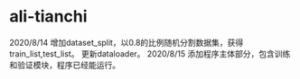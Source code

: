 # ali-tianchi
2020/8/14
增加dataset_split，以0.8的比例随机分割数据集，获得train_list,test_list。
更新dataloader。
2020/8/15
添加程序主体部分，包含训练和验证模块，程序已经能运行。

